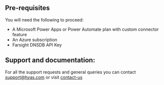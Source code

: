 
## Pre-requisites
You will need the following to proceed:
* A Microsoft Power Apps or Power Automate plan with custom connector feature
* An Azure subscription
* Farsight DNSDB API Key

## Support and documentation: 
For all the support requests and general queries you can contact support@hyas.com or visit [contact-us](https://www.hyas.com/contact)
